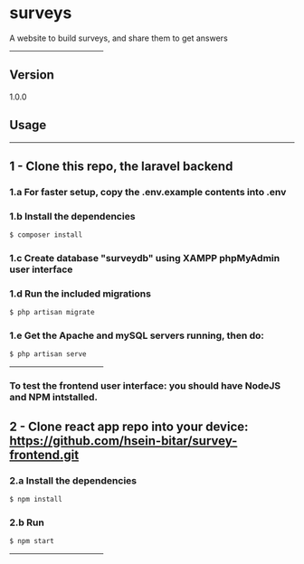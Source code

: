# surveys
A website to build surveys, and share them to get answers
<hr width=33% align=left color=red>

## Version
1.0.0

<h2>Usage</h2>

<hr align=left color=red>

## 1 - Clone this repo, the laravel backend
### 1.a For faster setup, copy the .env.example contents into .env
### 1.b Install the dependencies

```sh
$ composer install
```
### 1.c Create database "surveydb" using XAMPP phpMyAdmin user interface
### 1.d Run the included migrations
```sh
$ php artisan migrate
```
### 1.e Get the Apache and mySQL servers running, then do:
```sh
$ php artisan serve
```
<hr width=33% align=left color=red>

### To test the frontend user interface: you should have NodeJS and NPM intstalled.
## 2 - Clone react app repo into your device: https://github.com/hsein-bitar/survey-frontend.git

### 2.a Install the dependencies
```sh
$ npm install
```
### 2.b Run

```sh
$ npm start
```
<hr width=33% align=left color=red>